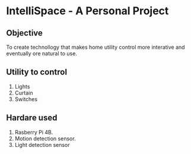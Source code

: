 # IntelliSpace - A Personal Project

## Objective
To create technollogy that makes home utility control more interative and eventually ore natural to use.

## Utility to control
1. Lights
2. Curtain
3. Switches

## Hardare used
1. Rasberry Pi 4B.
2. Motion detection sensor.
3. Light detection sensor
